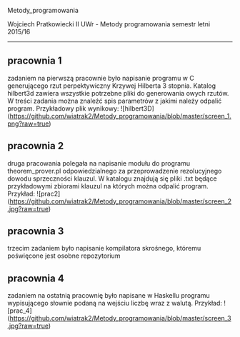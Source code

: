 Metody_programowania

Wojciech Pratkowiecki II UWr - Metody programowania semestr letni 2015/16

--------
## pracownia 1

zadaniem na pierwszą pracownie było napisanie programu w C generującego rzut perpektywiczny Krzywej Hilberta 3 stopnia. Katalog hilbert3d zawiera wszystkie potrzebne pliki do generowania owych rzutów. W treści zadania można znaleźć spis parametrów z jakimi należy odpalić program. Przykładowy plik wynikowy:
![hilbert3D]
(https://github.com/wiatrak2/Metody_programowania/blob/master/screen_1.png?raw=true)

## pracownia 2

druga pracowania polegała na napisanie modułu do programu theorem_prover.pl odpowiedzialnego za przeprowadzenie rezolucyjnego dowodu sprzeczności klauzul. W katalogu znajdują się pliki .txt będące przykładowymi zbiorami klauzul na których można odpalić program. Przykład:
![prac2]
(https://github.com/wiatrak2/Metody_programowania/blob/master/screen_2.jpg?raw=true)

## pracownia 3

trzecim zadaniem było napisanie kompilatora skrośnego, któremu poświęcone jest osobne repozytorium

## pracownia 4

zadaniem na ostatnią pracownię było napisane w Haskellu programu wypisującego słownie podaną na wejściu liczbę wraz z walutą. Przykład:
![prac_4]
(https://github.com/wiatrak2/Metody_programowania/blob/master/screen_3.jpg?raw=true)
